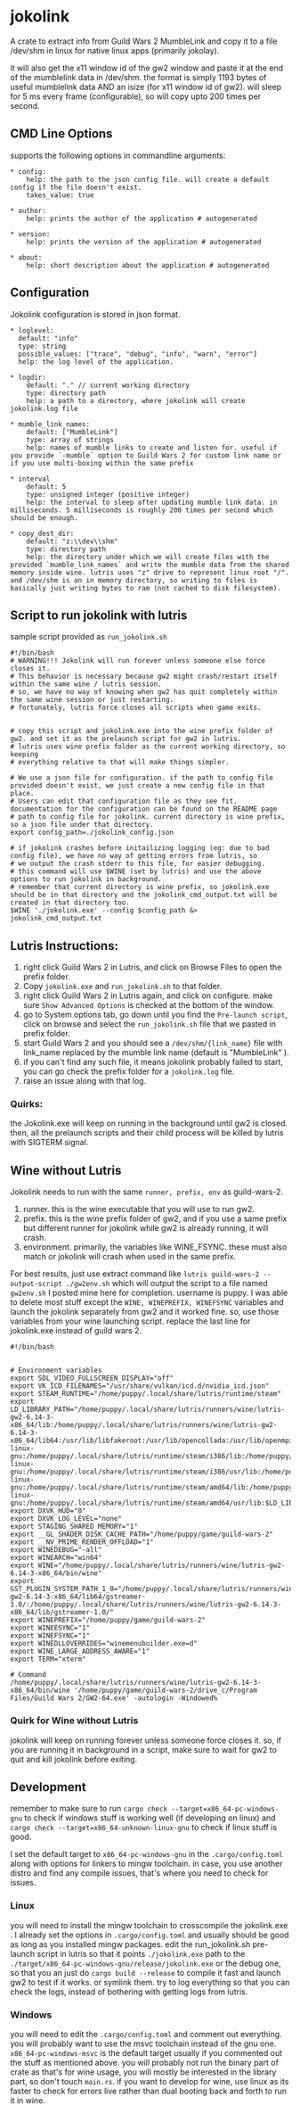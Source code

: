 # jokolink
A crate to extract info from Guild Wars 2 MumbleLink and copy it to a file /dev/shm in linux for native linux apps (primarily jokolay).

it will also get the x11 window id of the gw2 window and paste it at the end of the mumblelink data in /dev/shm. the format is simply 1193 bytes of useful mumblelink data AND an isize (for x11 window id of gw2). will sleep for 5 ms every frame (configurable), so will copy upto 200 times per second. 


## CMD Line Options
supports the following options in commandline arguments:

    * config:
        help: the path to the json config file. will create a default config if the file doesn't exist.
        takes_value: true
    
    * author:
        help: prints the author of the application # autogenerated
    
    * version:
        help: prints the version of the application # autogenerated

    * about:
        help: short description about the application # autogenerated


## Configuration
Jokolink configuration is stored in json format. 

    * loglevel: 
      default: "info"
      type: string
      possible_values: ["trace", "debug", "info", "warn", "error"]
      help: the log level of the application. 
    
    * logdir: 
        default: "." // current working directory 
        type: directory path
        help: a path to a directory, where jokolink will create jokolink.log file
    
    * mumble_link_names:
        default: ["MumbleLink"]
        type: array of strings
        help: names of mumble links to create and listen for. useful if you provide `-mumble` option to Guild Wars 2 for custom link name or if you use multi-boxing within the same prefix
    
    * interval
        default: 5
        type: unsigned integer (positive integer)
        help: the interval to sleep after updating mumble link data. in milliseconds. 5 milliseconds is roughly 200 times per second which should be enough. 
    
    * copy_dest_dir: 
        default: "z:\\dev\\shm"
        type: directory path
        help: the directory under which we will create files with the provided `mumble_link_names` and write the mumble data from the shared memory inside wine. lutris uses "z" drive to represent linux root "/". and /dev/shm is an in memory directory, so writing to files is basically just writing bytes to ram (not cached to disk filesystem).

## Script to run jokolink with lutris
sample script provided as `run_jokolink.sh`

```
#!/bin/bash
# WARNING!!! Jokolink will run forever unless someone else force closes it. 
# This behavior is necessary because gw2 might crash/restart itself within the same wine / lutris session. 
# so, we have no way of knowing when gw2 has quit completely within the same wine session or just restarting. 
# fortunately, lutris force closes all scripts when game exits. 


# copy this script and jokolink.exe into the wine prefix folder of gw2. and set it as the prelaunch script for gw2 in lutris. 
# lutris uses wine prefix folder as the current working directory, so keeping 
# everything relative to that will make things simpler. 

# We use a json file for configuration. if the path to config file provided doesn't exist, we just create a new config file in that place.
# Users can edit that configuration file as they see fit. documentation for the configuration can be found on the README page
# path to config file for jokolink. current directory is wine prefix, so a json file under that directory.
export config_path=./jokolink_config.json

# if jokolink crashes before initailizing logging (eg: due to bad config file), we have no way of getting errors from lutris, so 
# we output the crash stderr to this file, for easier debugging. 
# this command will use $WINE (set by lutris) and use the above options to run jokolink in background.
# remember that current directory is wine prefix, so jokolink.exe should be in that directory and the jokolink_cmd_output.txt will be created in that directory too.
$WINE './jokolink.exe' --config $config_path &>  jokolink_cmd_output.txt
```
## Lutris Instructions:
1. right click Guild Wars 2 in Lutris, and click on Browse Files to open the prefix folder. 
2. Copy `jokolink.exe` and `run_jokolink.sh` to that folder. 
3. right click Guild Wars 2 in Lutris again, and click on configure. make sure `Show Advanced Options` is checked at the bottom of the window.
4. go to System options tab, go down until you find the `Pre-launch script`, click on browse and select the `run_jokolink.sh` file that we pasted in prefix folder.
5. start Guild Wars 2 and you should see a `/dev/shm/{link_name}` file with link_name replaced by the mumble link name (default is "MumbleLink" ).
6. if you can't find any such file, it means jokolink probably failed to start, you can go check the prefix folder for a `jokolink.log`  file.
7. raise an issue along with that log.

### Quirks:
the Jokolink.exe will keep on running in the background until gw2 is closed. then, all the prelaunch scripts and their child process will be killed by lutris with SIGTERM signal. 

## Wine without Lutris
Jokolink needs to run with the same `runner, prefix, env` as guild-wars-2. 
1. runner. this is the wine executable that you will use to run gw2. 
2. prefix. this is the wine prefix folder of gw2, and if you use a same prefix but different runner for jokolink while gw2 is already running, it will crash.
3. environment. primarily, the variables like WINE_FSYNC. these must also match or jokolink will crash when used in the same prefix.

For best results, just use extract command like `lutris guild-wars-2 --output-script ./gw2env.sh` which will output the script to a file named `gw2env.sh`
I posted mine here for completion. username is puppy. I was able to delete most stuff except the `WINE, WINEPREFIX, WINEFSYNC` variables and launch the jokolink separately from gw2 and it worked fine. so, use those variables from your wine launching script.
replace the last line for jokolink.exe instead of guild wars 2.

```
#!/bin/bash


# Environment variables
export SDL_VIDEO_FULLSCREEN_DISPLAY="off"
export VK_ICD_FILENAMES="/usr/share/vulkan/icd.d/nvidia_icd.json"
export STEAM_RUNTIME="/home/puppy/.local/share/lutris/runtime/steam"
export LD_LIBRARY_PATH="/home/puppy/.local/share/lutris/runners/wine/lutris-gw2-6.14-3-x86_64/lib:/home/puppy/.local/share/lutris/runners/wine/lutris-gw2-6.14-3-x86_64/lib64:/usr/lib/libfakeroot:/usr/lib/opencollada:/usr/lib/openmpi:/usr/lib32:/usr/lib:/usr/lib64:/home/puppy/.local/share/lutris/runtime/lib32:/home/puppy/.local/share/lutris/runtime/steam/i386/lib/i386-linux-gnu:/home/puppy/.local/share/lutris/runtime/steam/i386/lib:/home/puppy/.local/share/lutris/runtime/steam/i386/usr/lib/i386-linux-gnu:/home/puppy/.local/share/lutris/runtime/steam/i386/usr/lib:/home/puppy/.local/share/lutris/runtime/lib64:/home/puppy/.local/share/lutris/runtime/steam/amd64/lib/x86_64-linux-gnu:/home/puppy/.local/share/lutris/runtime/steam/amd64/lib:/home/puppy/.local/share/lutris/runtime/steam/amd64/usr/lib/x86_64-linux-gnu:/home/puppy/.local/share/lutris/runtime/steam/amd64/usr/lib:$LD_LIBRARY_PATH"
export DXVK_HUD="0"
export DXVK_LOG_LEVEL="none"
export STAGING_SHARED_MEMORY="1"
export __GL_SHADER_DISK_CACHE_PATH="/home/puppy/game/guild-wars-2"
export __NV_PRIME_RENDER_OFFLOAD="1"
export WINEDEBUG="-all"
export WINEARCH="win64"
export WINE="/home/puppy/.local/share/lutris/runners/wine/lutris-gw2-6.14-3-x86_64/bin/wine"
export GST_PLUGIN_SYSTEM_PATH_1_0="/home/puppy/.local/share/lutris/runners/wine/lutris-gw2-6.14-3-x86_64/lib64/gstreamer-1.0/:/home/puppy/.local/share/lutris/runners/wine/lutris-gw2-6.14-3-x86_64/lib/gstreamer-1.0/"
export WINEPREFIX="/home/puppy/game/guild-wars-2"
export WINEESYNC="1"
export WINEFSYNC="1"
export WINEDLLOVERRIDES="winemenubuilder.exe=d"
export WINE_LARGE_ADDRESS_AWARE="1"
export TERM="xterm"

# Command
/home/puppy/.local/share/lutris/runners/wine/lutris-gw2-6.14-3-x86_64/bin/wine '/home/puppy/game/guild-wars-2/drive_c/Program Files/Guild Wars 2/GW2-64.exe' -autologin -Windowed%       
```


### Quirk for Wine without Lutris
jokolink will keep on running forever unless someone force closes it. 
so, if you are running it in background in a script, make sure to wait for gw2 to quit and kill jokolink before exiting. 


## Development
remember to make sure to run `cargo check --target=x86_64-pc-windows-gnu` to check if windows stuff is working well (if developing on linux) and `cargo check --target=x86_64-unknown-linux-gnu` to check if linux stuff is good. 

I set the default target to `x86_64-pc-windows-gnu` in the `.cargo/config.toml` along with options for linkers to mingw toolchain. in case, you use another distro and find any compile issues, that's where you need to check for issues. 
### Linux
you will need to install the mingw toolchain to crosscompile the jokolink.exe . I already set the options in `.cargo/config.toml` and usually should be good as long as you installed mingw packages. edit the run_jokolink.sh pre-launch script in lutris so that it points `./jokolink.exe` path to the `./target/x86_64-pc-windows-gnu/release/jokolink.exe` or the debug one, so that you an just do `cargo build --release` to compile it fast and launch gw2 to test if it works. or symlink them. try to log everything so that you can check the logs, instead of bothering with getting logs from lutris.
### Windows
you will need to edit the `.cargo/config.toml` and comment out everything. you will probably want to use the msvc toolchain instead of the gnu one. 
`x86_64-pc-windows-msvc` is the default target usually if you commented out the stuff as mentioned above. you will probably not run the binary part of crate as that's for wine usage, you will mostly be interested in the library part, so don't touch `main.rs`. if you want to develop for wine, use linux as its faster to check for errors live rather than dual booting back and forth to run it in wine.
